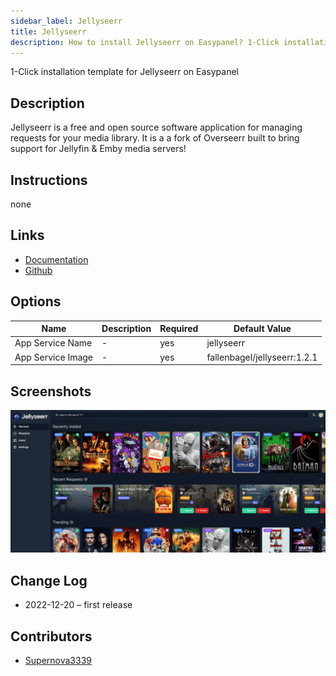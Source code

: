 ```yaml
---
sidebar_label: Jellyseerr
title: Jellyseerr
description: How to install Jellyseerr on Easypanel? 1-Click installation template for Jellyseerr on Easypanel
---
```


<!-- generated -->

1-Click installation template for Jellyseerr on Easypanel

## Description

Jellyseerr is a free and open source software application for managing requests for your media library. It is a a fork of Overseerr built to bring support for Jellyfin & Emby media servers!

## Instructions

none

## Links

- [Documentation](https://github.com/Fallenbagel/jellyseerr/tree/develop/docs)
- [Github](https://github.com/Fallenbagel/jellyseerr)

## Options

Name | Description | Required | Default Value
-|-|-|-
App Service Name | - | yes | jellyseerr
App Service Image | - | yes | fallenbagel/jellyseerr:1.2.1

## Screenshots

![Jellyseerr Screenshot](./assets/screenshot.png)

## Change Log

- 2022-12-20 – first release

## Contributors

- [Supernova3339](https://github.com/Supernova3339)
